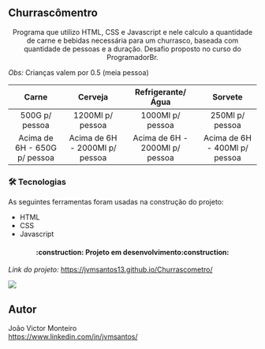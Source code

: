 ## Churrascômentro

<p align="center">Programa que utilizo HTML, CSS e Javascript e nele calculo a quantidade de carne e bebidas necessária para um churrasco, baseada com quantidade de pessoas e a duração. Desafio proposto no curso do ProgramadorBr.</p>

*Obs:* Crianças valem por 0.5 (meia pessoa)

Carne | Cerveja | Refrigerante/Água | Sorvete
:-------: | :------: | :------: | :------:
500G p/ pessoa |1200Ml p/ pessoa |1000Ml p/ pessoa |250Ml p/ pessoa
Acima de 6H - 650G p/ pessoa | Acima de 6H - 2000Ml p/ pessoa  | Acima de 6H - 2000Ml p/ pessoa  | Acima de 6H - 400Ml p/ pessoa

### 🛠 Tecnologias

As seguintes ferramentas foram usadas na construção do projeto:

- HTML
- CSS
- Javascript

<h4 align="center"> 
	:construction: Projeto em desenvolvimento:construction:
</h4>

*Link do projeto:* https://jvmsantos13.github.io/Churrascometro/

![](-)
## Autor
João Victor Monteiro <br />
https://www.linkedin.com/in/jvmsantos/